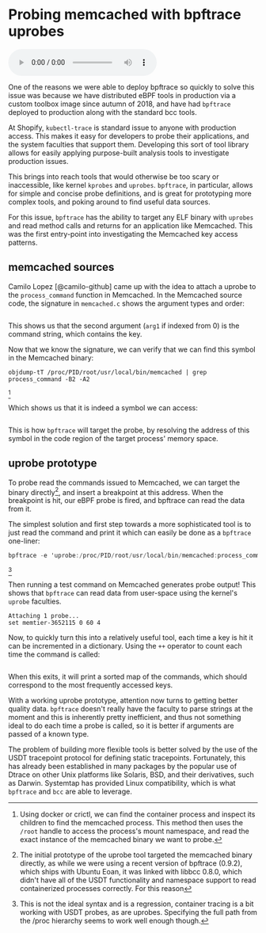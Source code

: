 # Probing memcached with bpftrace uprobes
<audio controls="1"> <source src="audio/mp3/00300-bpftrace-prototype.md.plain.mp3" type="audio/mpeg"></source> </audio>

One of the reasons we were able to deploy bpftrace so quickly to solve this
issue was because we have distributed eBPF tools in production via a custom
toolbox image since autumn of 2018, and have had `bpftrace` deployed to
production along with the standard bcc tools.

At Shopify, `kubectl-trace` is standard issue to anyone with production
access. This makes it easy for developers to probe their applications,
and the system faculties that support them. Developing this sort of tool
library allows for easily applying purpose-built analysis tools to
investigate production issues.

This brings into reach tools that would otherwise be too scary or inaccessible,
like kernel `kprobes` and `uprobes`. `bpftrace`, in particular, allows for
simple and concise probe definitions, and is great for prototyping more complex
tools, and poking around to find useful data sources.

For this issue, `bpftrace` has the ability to target any ELF binary with
`uprobes` and read method calls and returns for an application like Memcached.
This was the first entry-point into investigating the Memcached key access
patterns.

## memcached sources

Camilo Lopez [@camilo-github] came up with the idea to attach a uprobe to the
`process_command` function in Memcached. In the Memcached source code, the
signature in `memcached.c` shows the argument types and order:

```{.c include=src/memcached/memcached.c startLine=5756 endLine=5756}
```

This shows us that the second argument (`arg1` if indexed from 0) is
the command string, which contains the key.

Now that we know the signature, we can verify that we can find this symbol in
the Memcached binary:

```
objdump-tT /proc/PID/root/usr/local/bin/memcached | grep process_command -B2 -A2

```
[^1]

Which shows us that it is indeed a symbol we can access:

```{.gnuassembler include=src/objdump.txt}
```

This is how `bpftrace` will target the probe, by resolving the address of this
symbol in the code region of the target process' memory space.

## uprobe prototype

To probe read the commands issued to Memcached, we can target the binary
directly[^2], and insert a breakpoint at this address. When the breakpoint is
hit, our eBPF probe is fired, and bpftrace can read the data from it.

The simplest solution and first step towards a more sophisticated tool
is to just read the command and print it which can easily be done as a
`bpftrace` one-liner:

```awk
bpftrace -e 'uprobe:/proc/PID/root/usr/local/bin/memcached:process_command { printf("%s\n", str(arg1)) }'
```
[^6]

Then running a test command on Memcached generates probe output! This shows
that `bpftrace` can read data from user-space using the kernel's `uprobe`
faculties.

```
Attaching 1 probe...
set memtier-3652115 0 60 4
```

Now, to quickly turn this into a relatively useful tool, each time a key is hit
it can be incremented in a dictionary. Using the `++` operator to count each
time the command is called:

```{.awk include=src/uprobe-v1.bt}
```

When this exits, it will print a sorted map of the commands, which should
correspond to the most frequently accessed keys.

With a working uprobe prototype, attention now turns to getting better
quality data. `bpftrace` doesn't really have the faculty to parse strings
at the moment and this is inherently pretty inefficient, and thus not
something ideal to do each time a probe is called, so it is better if arguments
are passed of a known type.

The problem of building more flexible tools is better solved by the use of the
USDT tracepoint protocol for defining static tracepoints. Fortunately, this has
already been established in many packages by the popular use of Dtrace
on other Unix platforms like Solaris, BSD, and their derivatives, such as
Darwin. Systemtap has provided Linux compatibility, which is what `bpftrace`
and `bcc` are able to leverage.

[^1]: Using docker or crictl, we can find the container process and inspect its
    children to find the memcached process. This method then uses the `/root`
    handle to access the process's mount namespace, and read the exact instance
    of the memcached binary we want to probe.

[^2]: The initial prototype of the uprobe tool targeted the memcached binary
    directly, as while we were using a recent version of bpftrace (0.9.2), which
    ships with Ubuntu Eoan, it was linked with libbcc 0.8.0, which didn't have
    all of the USDT functionality and namespace support to read containerized
    processes correctly. For this reason
[^6]: This is not the ideal syntax and is a regression, container tracing is a
    bit working with USDT probes, as are uprobes. Specifying the full path from
    the /proc hierarchy seems to work well enough though.
